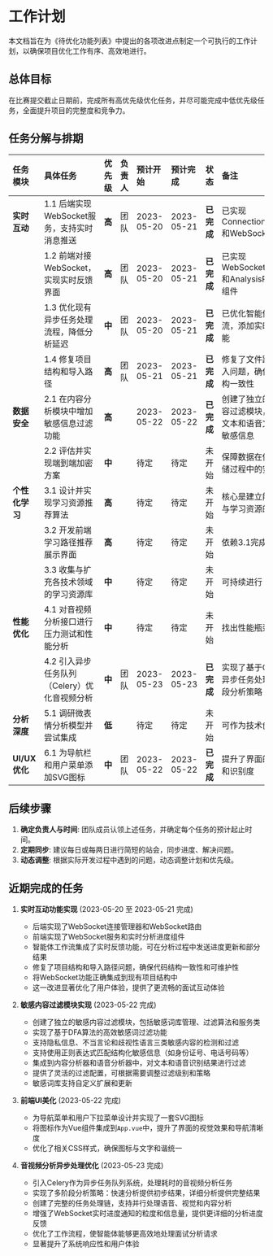 # 工作计划

本文档旨在为《待优化功能列表》中提出的各项改进点制定一个可执行的工作计划，以确保项目优化工作有序、高效地进行。

## 总体目标
在比赛提交截止日期前，完成所有高优先级优化任务，并尽可能完成中低优先级任务，全面提升项目的完整度和竞争力。

## 任务分解与排期

| 任务模块 | 具体任务 | 优先级 | 负责人 | 预计开始 | 预计完成 | 状态 | 备注 |
|:---|:---|:---|:---|:---|:---|:---|:---|
| **实时互动** | 1.1 后端实现WebSocket服务，支持实时消息推送 | **高** | 团队 | 2023-05-20 | 2023-05-21 | **已完成** | 已实现ConnectionManager和WebSocket路由 |
| | 1.2 前端对接WebSocket，实现实时反馈界面 | **高** | 团队 | 2023-05-20 | 2023-05-21 | **已完成** | 已实现WebSocketService和AnalysisProgress组件 |
| | 1.3 优化现有异步任务处理流程，降低分析延迟 | **中** | 团队 | 2023-05-20 | 2023-05-21 | **已完成** | 已优化智能体工作流，添加实时反馈功能 |
| | 1.4 修复项目结构和导入路径 | **高** | 团队 | 2023-05-21 | 2023-05-21 | **已完成** | 修复了文件路径和导入问题，确保代码结构一致性 |
| **数据安全** | 2.1 在内容分析模块中增加敏感信息过滤功能 | **高** |  | 2023-05-22 | 2023-05-22 | **已完成** | 创建了独立的敏感内容过滤模块，可过滤文本和语音文本中的敏感信息 |
| | 2.2 评估并实现端到端加密方案 | **中** |  | 待定 | 待定 | 未开始 | 保障数据在传输和存储过程中的安全 |
| **个性化学习** | 3.1 设计并实现学习资源推荐算法 | **高** |  | 待定 | 待定 | 未开始 | 核心是建立能力短板与学习资源的映射 |
| | 3.2 开发前端学习路径推荐展示界面 | **高** |  | 待定 | 待定 | 未开始 | 依赖3.1完成 |
| | 3.3 收集与扩充各技术领域的学习资源库 | **中** |  | 待定 | 待定 | 未开始 | 可持续进行 |
| **性能优化** | 4.1 对音视频分析接口进行压力测试和性能分析 | **中** |  | 待定 | 待定 | 未开始 | 找出性能瓶颈 |
| | 4.2 引入异步任务队列（Celery）优化音视频分析 | **中** | 团队 | 2023-05-23 | 2023-05-23 | **已完成** | 实现了基于Celery的异步任务处理和多阶段分析策略 |
| **分析深度** | 5.1 调研微表情分析模型并尝试集成 | **低** |  | 待定 | 待定 | 未开始 | 可作为技术创新亮点 |
| **UI/UX优化** | 6.1 为导航栏和用户菜单添加SVG图标 | **中** | 团队 | 2023-05-22 | 2023-05-22 | **已完成** | 提升了界面的美观度和识别度 |

## 后续步骤
1.  **确定负责人与时间**: 团队成员认领上述任务，并确定每个任务的预计起止时间。
2.  **定期同步**: 建议每日或每两日进行简短的站会，同步进度、解决问题。
3.  **动态调整**: 根据实际开发过程中遇到的问题，动态调整计划和优先级。

## 近期完成的任务
1. **实时互动功能实现** (2023-05-20 至 2023-05-21 完成)
   - 后端实现了WebSocket连接管理器和WebSocket路由
   - 前端实现了WebSocket服务和实时分析进度组件
   - 智能体工作流集成了实时反馈功能，可在分析过程中发送进度更新和部分结果
   - 修复了项目结构和导入路径问题，确保代码结构一致性和可维护性
   - 将WebSocket功能正确集成到现有项目结构中
   - 这一改进显著优化了用户体验，提供了更流畅的面试互动体验

2. **敏感内容过滤模块实现** (2023-05-22 完成)
   - 创建了独立的敏感内容过滤模块，包括敏感词库管理、过滤算法和服务类
   - 实现了基于DFA算法的高效敏感词过滤功能
   - 支持隐私信息、不当言论和歧视性语言三类敏感内容的检测和过滤
   - 支持使用正则表达式匹配结构化敏感信息（如身份证号、电话号码等）
   - 集成到内容分析器和语音分析器中，对文本和语音识别结果进行过滤
   - 提供了灵活的过滤配置，可根据需要调整过滤级别和策略
   - 敏感词库支持自定义扩展和更新

3. **前端UI美化** (2023-05-22 完成)
   - 为导航菜单和用户下拉菜单设计并实现了一套SVG图标
   - 将图标作为Vue组件集成到`App.vue`中，提升了界面的视觉效果和导航清晰度
   - 优化了相关CSS样式，确保图标与文字和谐统一

4. **音视频分析异步处理优化** (2023-05-23 完成)
   - 引入Celery作为异步任务队列系统，处理耗时的音视频分析任务
   - 实现了多阶段分析策略：快速分析提供初步结果，详细分析提供完整结果
   - 创建了完整的任务处理链，支持并行处理语音、视觉和内容分析
   - 增强了WebSocket实时进度通知的粒度和信息量，提供更详细的分析进度反馈
   - 优化了工作流程，使智能体能够更高效地处理面试分析请求
   - 显著提升了系统响应性和用户体验 